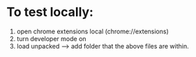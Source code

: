 # To test locally:
1. open chrome extensions local (chrome://extensions)
2. turn developer mode on
3. load unpacked --> add folder that the above files are within.
